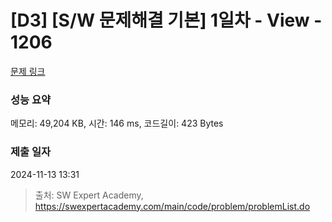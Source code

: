 # [D3] [S/W 문제해결 기본] 1일차 - View - 1206 

[문제 링크](https://swexpertacademy.com/main/code/problem/problemDetail.do?contestProbId=AV134DPqAA8CFAYh) 

### 성능 요약

메모리: 49,204 KB, 시간: 146 ms, 코드길이: 423 Bytes

### 제출 일자

2024-11-13 13:31



> 출처: SW Expert Academy, https://swexpertacademy.com/main/code/problem/problemList.do